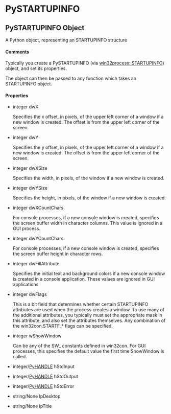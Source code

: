 # PySTARTUPINFO


## PySTARTUPINFO Object

A Python object, representing an STARTUPINFO structure

#### Comments

Typically you create a PySTARTUPINFO \(via [win32process::STARTUPINFO](win32process.md#win32processstartupinfo)\) object, and set its properties\. 

The object can then be passed to any function which takes an STARTUPINFO object\.

#### Properties

  - integer dwX

    Specifies the x offset, in pixels, of the upper left corner of a window if a new window is created\. The offset is from the upper left corner of the screen\.

  - integer dwY

    Specifies the y offset, in pixels, of the upper left corner of a window if a new window is created\. The offset is from the upper left corner of the screen\.

  - integer dwXSize

    Specifies the width, in pixels, of the window if a new window is created\.

  - integer dwYSize

    Specifies the height, in pixels, of the window if a new window is created\.

  - integer dwXCountChars

    For console processes, if a new console window is created, specifies the screen buffer width in character columns\. This value is ignored in a GUI process\.

  - integer dwYCountChars

    For console processes, if a new console window is created, specifies the screen buffer height in character rows\.

  - integer dwFillAttribute

    Specifies the initial text and background colors if a new console window is created in a console application\. These values are ignored in GUI applications

  - integer dwFlags

    This is a bit field that determines whether certain STARTUPINFO attributes are used when the process creates a window\. To use many of the additional attributes, you typically must set the appropriate mask in this attribute, and also set the attributes themselves\. Any combination of the win32con\.STARTF\_\* flags can be specified\.

  - integer wShowWindow

    Can be any of the SW\_ constants defined in win32con\. For GUI processes, this specifies the default value the first time ShowWindow is called\.

  - integer/[PyHANDLE](PyHANDLE.md) hStdInput

    

  - integer/[PyHANDLE](PyHANDLE.md) hStdOutput

    

  - integer/[PyHANDLE](PyHANDLE.md) hStdError

    

  - string/None lpDesktop

    

  - string/None lpTitle

    